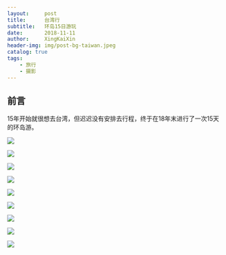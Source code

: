 ```yaml
---
layout:     post
title:      台湾行
subtitle:   环岛15日游玩
date:       2018-11-11
author:     XingKaiXin
header-img: img/post-bg-taiwan.jpeg
catalog: true
tags:
    - 旅行
    - 摄影
---
```


## 前言

15年开始就很想去台湾，但迟迟没有安排去行程，终于在18年末进行了一次15天的环岛游。

![](https://ws4.sinaimg.cn/large/006tNc79gy1g2vi5apnkaj311i0u0e84.jpg)

![](https://ws2.sinaimg.cn/large/006tNc79gy1g2vi59it3lj30u011inpj.jpg)

![](https://ws2.sinaimg.cn/large/006tNc79gy1g2vi58zbctj30u012ue89.jpg)

![](https://ws1.sinaimg.cn/large/006tNc79gy1g2vi56o2nqj312t0u0b2c.jpg)

![](https://ws1.sinaimg.cn/large/006tNc79gy1g2vi488jsgj31hc0u0u0y.jpg)

![](https://ws3.sinaimg.cn/large/006tNc79gy1g2vi47rao1j31hc0u04qs.jpg)

![](https://ws2.sinaimg.cn/large/006tNc79gy1g2vi47cwcbj31hc0u0e85.jpg)

![](https://ws4.sinaimg.cn/large/006tNc79gy1g2vi3ipuvtj31hc0u0e8d.jpg)

![](https://ws4.sinaimg.cn/large/006tNc79gy1g2vi46p29ij31hc0u0u10.jpg)

